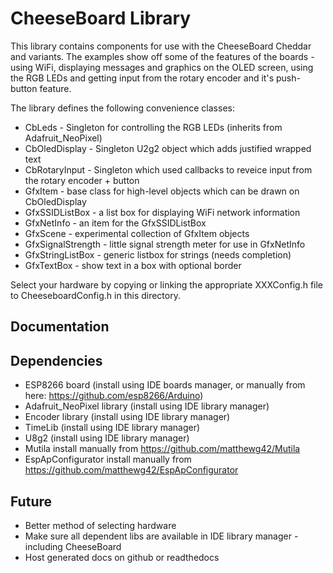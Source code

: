 CheeseBoard Library
===================

This library contains components for use with the CheeseBoard Cheddar and variants.  The examples show off some of the features of the boards - using WiFi, displaying messages and graphics on the OLED screen, using the RGB LEDs and getting input from the rotary encoder and it's push-button feature.

The library defines the following convenience classes:

* CbLeds - Singleton for controlling the RGB LEDs (inherits from Adafruit_NeoPixel)
* CbOledDisplay - Singleton U2g2 object which adds justified wrapped text 
* CbRotaryInput - Singleton which used callbacks to reveice input from the rotary encoder + button
* GfxItem - base class for high-level objects which can be drawn on CbOledDisplay
* GfxSSIDListBox - a list box for displaying WiFi network information
* GfxNetInfo - an item for the GfxSSIDListBox
* GfxScene - experimental collection of GfxItem objects
* GfxSignalStrength - little signal strength meter for use in GfxNetInfo
* GfxStringListBox - generic listbox for strings (needs completion)
* GfxTextBox - show text in a box with optional border

Select your hardware by copying or linking the appropriate XXXConfig.h file to CheeseboardConfig.h in this directory.

Documentation
-------------

Dependencies
------------

* ESP8266 board (install using IDE boards manager, or manually from here: https://github.com/esp8266/Arduino)
* Adafruit_NeoPixel library (install using IDE library manager)
* Encoder library (install using IDE library manager)
* TimeLib (install using IDE library manager)
* U8g2 (install using IDE library manager)
* Mutila install manually from https://github.com/matthewg42/Mutila
* EspApConfigurator install manually from https://github.com/matthewg42/EspApConfigurator

Future
------

* Better method of selecting hardware
* Make sure all dependent libs are available in IDE library manager - including CheeseBoard
* Host generated docs on github or readthedocs

